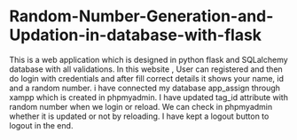 # Random-Number-Generation-and-Updation-in-database-with-flask


This is a web application which is designed in python flask and SQLalchemy database with all validations.
 In this website , User can registered and then do login with credentials and after fill correct details it shows your name, id and a random number.
i have connected my database app_assign through xampp which is created in phpmyadmin.
I have updated tag_id attribute with random number when we login or reload.
We can check in phpmyadmin whether it is updated or not by reloading.
I have kept a logout button to logout in the end.
